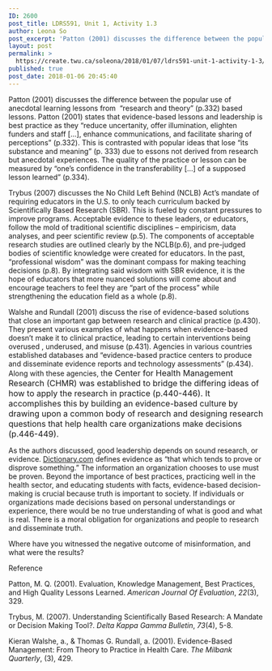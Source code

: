 ```yaml
---
ID: 2600
post_title: LDRS591, Unit 1, Activity 1.3
author: Leona So
post_excerpt: 'Patton (2001) discusses the difference between the popular use of anecdotal learning lessons from&nbsp; &ldquo;research and theory&rdquo; (p.332) based lessons. Patton (2001) states that evidence-based lessons and leadership is best practice as they &ldquo;reduce uncertanity, offer illumination, elighten funders and staff [&hellip;], enhance communications, and facilitate sharing of perceptions&rdquo; (p.332). This is contrasted with popular &hellip; <p><a href="https://create.twu.ca/soleona/2018/01/07/ldrs591-unit-1-activity-1-3/">Continue reading<span> "LDRS591, Unit 1, Activity 1.3"</span></a></p>'
layout: post
permalink: >
  https://create.twu.ca/soleona/2018/01/07/ldrs591-unit-1-activity-1-3/
published: true
post_date: 2018-01-06 20:45:40
---
```

Patton (2001) discusses the difference between the popular use of anecdotal learning lessons from  &#8220;research and theory&#8221; (p.332) based lessons. Patton (2001) states that evidence-based lessons and leadership is best practice as they &#8220;reduce uncertanity, offer illumination, elighten funders and staff [&#8230;], enhance communications, and facilitate sharing of perceptions&#8221; (p.332). This is contrasted with popular ideas that lose &#8220;its substance and meaning&#8221; (p. 333) due to essons not derived from research but anecdotal experiences. The quality of the practice or lesson can be measured by &#8220;one&#8217;s confidence in the transferability [&#8230;] of a supposed lesson learned&#8221; (p.334).

Trybus (2007) discusses the No Child Left Behind (NCLB) Act&#8217;s mandate of requiring educators in the U.S. to only teach curriculum backed by Scientifically Based Research (SBR). This is fueled by constant pressures to improve programs. Acceptable evidence to these leaders, or educators, follow the mold of traditional scientific disciplines &#8211; empiricism, data analyses, and peer scientific review (p.5). The components of acceptable research studies are outlined clearly by the NCLB(p.6), and pre-judged bodies of scientific knowledge were created for educators. In the past, &#8220;professional wisdom&#8221; was the dominant compass for making teaching decisions (p.8). By integrating said wisdom with SBR evidence, it is the hope of educators that more nuanced solutions will come about and encourage teachers to feel they are &#8220;part of the process&#8221; while strengthening the education field as a whole (p.8).

Walshe and Rundall (2001) discuss the rise of evidence-based solutions that close an important gap between research and clinical practice (p.430). They present various examples of what happens when evidence-based doesn&#8217;t make it to clinical practice, leading to certain interventions being overused , underused, and misuse (p.431). Agencies in various countries established databases and &#8220;evidence-based practice centers to produce and disseminate evidence reports and technology assessments&#8221; (p.434). Along with these agencies, t<span style="font-size: 1rem">he Center for Health Management Research (CHMR) was established to bridge the differing ideas of how to apply the research in practice (p.440-446). It accomplishes this by building an evidence-based culture by drawing upon a common body of research and designing research questions that help health care organizations make decisions (p.446-449).</span>

As the authors discussed, good leadership depends on sound research, or evidence. <a href="http://www.dictionary.com/browse/evidence?s=t">Dictionary.com</a> defines evidence as &#8220;that which tends to prove or disprove something.&#8221; The information an organization chooses to use must be proven. Beyond the importance of best practices, practicing well in the health sector, and educating students with facts, evidence-based decision-making is crucial because truth is important to society. If individuals or organizations made decisions based on personal understandings or experience, there would be no true understanding of what is good and what is real. There is a moral obligation for organizations and people to research and disseminate truth.

Where have you witnessed the negative outcome of misinformation, and what were the results?

Reference

Patton, M. Q. (2001). Evaluation, Knowledge Management, Best Practices, and High Quality Lessons Learned. <i>American Journal Of Evaluation</i>, <i>22</i>(3), 329.

Trybus, M. (2007). Understanding Scientifically Based Research: A Mandate or Decision Making Tool?. <i>Delta Kappa Gamma Bulletin</i>, <i>73</i>(4), 5-8.

Kieran Walshe, a., &amp; Thomas G. Rundall, a. (2001). Evidence-Based Management: From Theory to Practice in Health Care. <i>The Milbank Quarterly</i>, (3), 429.
